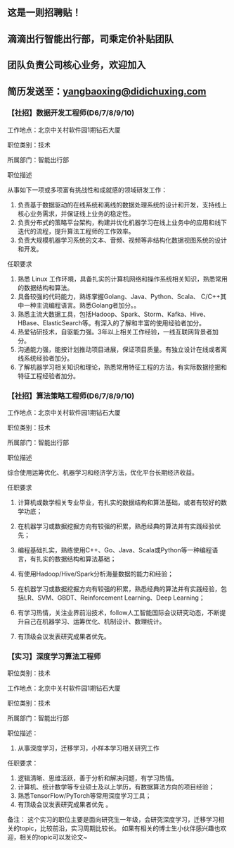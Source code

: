 ## 这是一则招聘贴！


## 滴滴出行智能出行部，司乘定价补贴团队

## 团队负责公司核心业务，欢迎加入

## 简历发送至：yangbaoxing@didichuxing.com

### 【社招】数据开发工程师(D6/7/8/9/10)

工作地点：北京中关村软件园1期钻石大厦

职位类别：技术

所属部门：智能出行部

职位描述

从事如下一项或多项富有挑战性和成就感的领域研发工作：
1. 负责基于数据驱动的在线系统和离线的数据处理系统的设计和开发，支持线上核心业务需求，并保证线上业务的稳定性。
2. 负责分布式的策略平台架构，构建并优化机器学习在线上业务中的应用和线下迭代的流程，提升算法工程师的工作效率。
3. 负责大规模机器学习系统的文本、音频、视频等非结构化数据视图系统的设计和开发。

任职要求
1. 熟悉 Linux 工作环境，具备扎实的计算机网络和操作系统相关知识，熟悉常用的数据结构和算法。
2. 具备较强的代码能力，熟练掌握Golang、Java、Python、Scala、 C/C++其中一种主流编程语言。熟悉Golang者加分。。
3. 熟悉主流大数据工具，包括Hadoop、Spark、Storm、Kafka、Hive、HBase、ElasticSearch等。有深入的了解和丰富的使用经验者加分。
4. 热爱钻研技术，自驱能力强。3年以上相关工作经验，一线互联网背景者加分。
5. 沟通能力强，能按计划推动项目进展，保证项目质量。有独立设计在线或者离线系统经验者加分。
6. 了解机器学习相关知识和理论，熟悉常用特征工程的方法，有实际数据挖掘和特征工程经验者加分。


### 【社招】算法策略工程师(D6/7/8/9/10)

工作地点：北京中关村软件园1期钻石大厦

职位类别：技术

所属部门：智能出行部

职位描述

综合使用运筹优化、机器学习和经济学方法，优化平台长期经济收益。

任职要求
1. 计算机或数学相关专业毕业，有扎实的数据结构和算法基础，或者有较好的数学功底；

2. 在机器学习或数据挖掘方向有较强的积累，熟悉经典的算法并有实践经验优先；

3. 编程基础扎实，熟练使用C++、Go、Java、Scala或Python等一种编程语言，有扎实的数据结构和算法基础；

4. 有使用Hadoop/Hive/Spark分析海量数据的能力和经验；

5. 在机器学习或数据挖掘方向有较强的积累，熟悉经典的算法并有实践经验，包括LR、SVM、GBDT、Reinforcement Learning、Deep Learning；

6. 有学习热情，关注业界前沿技术，follow人工智能国际会议研究动态，不断提升自己在机器学习、运筹优化、机制设计、数理统计。

7. 有顶级会议发表研究成果者优先。




### 【实习】深度学习算法工程师

职位类别：技术

工作地点：北京中关村软件园1期钻石大厦

职位类别：技术

所属部门：智能出行部

职位描述：
1. 从事深度学习，迁移学习，小样本学习相关研究工作

任职要求：  
1. 逻辑清晰、思维活跃，善于分析和解决问题，有学习热情。
2. 计算机、统计数学等专业硕士及以上学历，有数据算法方向的项目经验；    
3. 熟悉TensorFlow/PyTorch等常用深度学习工具；  
4. 有顶级会议发表研究成果者优先 。

备注：
这个实习的职位主要是面向研究生一年级，会研究深度学习，迁移学习相关的topic，比较前沿，实习周期比较长。
如果有相关的博士生小伙伴感兴趣也欢迎，相关的topic可以发论文~
